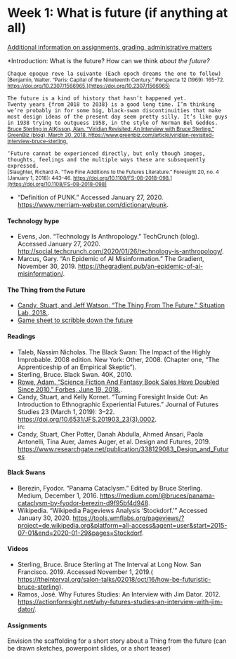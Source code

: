 # Week 1: What is future (if anything at all)

[Additional information on assignments, grading, administrative matters](https://github.com/jbenno/nyuad_future_punk/wiki/Additional-Information)

*Introduction: What is the future? How can we think *about the future?*

`Chaque epoque reve la suivante (Each epoch dreams the one to follow)`    
<sup>[Benjamin, Walter. “Paris: Capital of the Nineteenth Century.” Perspecta 12 (1969): 165–72. https://doi.org/10.2307/1566965.](https://doi.org/10.2307/1566965)</sup>

`The future is a kind of history that hasn’t happened yet.`  
`Twenty years {from 2018 to 2038} is a good long time. I’m thinking we’re probably in for some big, black-swan discontinuities that make most design ideas of the present day seem pretty silly. It’s like guys in 1938 trying to outguess 1958, in the style of Norman Bel Geddes.`  
<sup>[Bruce Sterling in AtKisson, Alan. “Viridian Revisited: An Interview with Bruce Sterling.” GreenBiz (blog), March 30, 2018. https://www.greenbiz.com/article/viridian-revisited-interview-bruce-sterling.
](https://www.greenbiz.com/article/viridian-revisited-interview-bruce-sterling)</sup>

`‘Future cannot be experienced directly, but only though images, thoughts, feelings and the multiple ways these are subsequently expressed.`  
<sup>[Slaughter, Richard A. “Two Fine Additions to the Futures Literature.” Foresight 20, no. 4 (January 1, 2018): 443–46. https://doi.org/10.1108/FS-08-2018-098.](https://doi.org/10.1108/FS-08-2018-098)</sup>

- “Definition of PUNK.” Accessed January 27, 2020. https://www.merriam-webster.com/dictionary/punk.

#### Technology hype
- Evens, Jon. “Technology Is Anthropology.” TechCrunch (blog). Accessed January 27, 2020. http://social.techcrunch.com/2020/01/26/technology-is-anthropology/.
- Marcus, Gary. “An Epidemic of AI Misinformation.” The Gradient, November 30, 2019. https://thegradient.pub/an-epidemic-of-ai-misinformation/.


#### The Thing from the Future

- [Candy, Stuart, and Jeff Watson. “The Thing From The Future.” Situation Lab, 2018.]( https://situationlab.org/project/the-thing-from-the-future/).
- [Game sheet to scribble down the future](https://github.com/jbenno/nyuad_future_punk/blob/master/files/ThingFromTheFuture.pdf)

#### Readings

- Taleb, Nassim Nicholas. The Black Swan: The Impact of the Highly Improbable. 2008 edition. New York: Other, 2008. (Chapter one, “The Apprenticeship of an Empirical Skeptic”). 
- Sterling, Bruce. Black Swan. 40K, 2010.
- [Rowe, Adam. “Science Fiction And Fantasy Book Sales Have Doubled Since 2010.” Forbes, June 19, 2018.]( https://www.forbes.com/sites/adamrowe1/2018/06/19/science-fiction-and-fantasy-book-sales-have-doubled-since-2010/).
- Candy, Stuart, and Kelly Kornet. “Turning Foresight Inside Out: An Introduction to Ethnographic Experiential Futures.” Journal of Futures Studies 23 (March 1, 2019): 3–22. https://doi.org/10.6531/JFS.201903_23(3).0002.  
in:
- Candy, Stuart, Cher Potter, Danah Abdulla, Ahmed Ansari, Paola Antonelli, Tina Auer, James Auger, et al. Design and Futures, 2019. https://www.researchgate.net/publication/338129083_Design_and_Futures

#### Black Swans
- Berezin, Fyodor. “Panama Cataclysm.” Edited by Bruce Sterling. Medium, December 1, 2016. https://medium.com/@bruces/panama-cataclysm-by-fyodor-berezin-d9f95bf4d948.
- Wikipedia. “Wikipedia Pageviews Analysis ‘Stockdorf.’” Accessed January 30, 2020. https://tools.wmflabs.org/pageviews/?project=de.wikipedia.org&platform=all-access&agent=user&start=2015-07-01&end=2020-01-29&pages=Stockdorf.


#### Videos
- Sterling, Bruce. Bruce Sterling at The Interval at Long Now. San Francisco. 2019. Accessed November 1, 2019.( https://theinterval.org/salon-talks/02018/oct/16/how-be-futuristic-bruce-sterling).
- Ramos, José. Why Futures Studies: An Interview with Jim Dator. 2012. https://actionforesight.net/why-futures-studies-an-interview-with-jim-dator/.

#### Assignments
Envision the scaffolding for a short story about a Thing from the future (can be drawn sketches, powerpoint slides, or a short teaser)